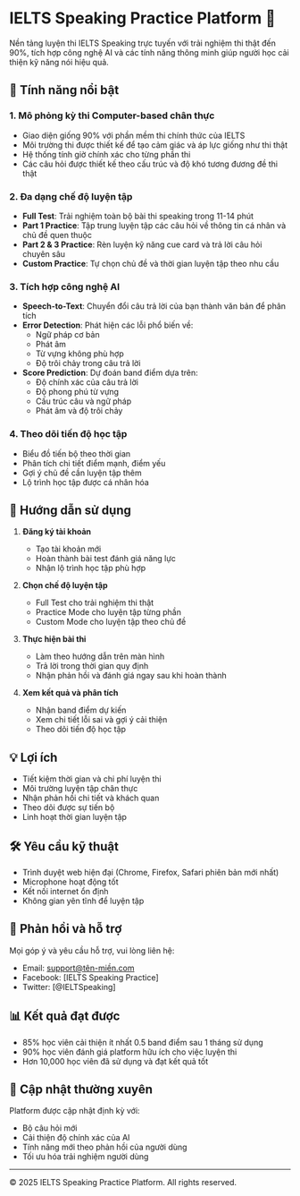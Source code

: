 # IELTS Speaking Practice Platform 🎯

Nền tảng luyện thi IELTS Speaking trực tuyến với trải nghiệm thi thật đến 90%, tích hợp công nghệ AI và các tính năng thông minh giúp người học cải thiện kỹ năng nói hiệu quả.

## 🌟 Tính năng nổi bật

### 1. Mô phỏng kỳ thi Computer-based chân thực
- Giao diện giống 90% với phần mềm thi chính thức của IELTS
- Môi trường thi được thiết kế để tạo cảm giác và áp lực giống như thi thật
- Hệ thống tính giờ chính xác cho từng phần thi
- Các câu hỏi được thiết kế theo cấu trúc và độ khó tương đương đề thi thật

### 2. Đa dạng chế độ luyện tập
- **Full Test**: Trải nghiệm toàn bộ bài thi speaking trong 11-14 phút
- **Part 1 Practice**: Tập trung luyện tập các câu hỏi về thông tin cá nhân và chủ đề quen thuộc
- **Part 2 & 3 Practice**: Rèn luyện kỹ năng cue card và trả lời câu hỏi chuyên sâu
- **Custom Practice**: Tự chọn chủ đề và thời gian luyện tập theo nhu cầu

### 3. Tích hợp công nghệ AI
- **Speech-to-Text**: Chuyển đổi câu trả lời của bạn thành văn bản để phân tích
- **Error Detection**: Phát hiện các lỗi phổ biến về:
  - Ngữ pháp cơ bản
  - Phát âm
  - Từ vựng không phù hợp
  - Độ trôi chảy trong câu trả lời
- **Score Prediction**: Dự đoán band điểm dựa trên:
  - Độ chính xác của câu trả lời
  - Độ phong phú từ vựng
  - Cấu trúc câu và ngữ pháp
  - Phát âm và độ trôi chảy

### 4. Theo dõi tiến độ học tập
- Biểu đồ tiến bộ theo thời gian
- Phân tích chi tiết điểm mạnh, điểm yếu
- Gợi ý chủ đề cần luyện tập thêm
- Lộ trình học tập được cá nhân hóa

## 🚀 Hướng dẫn sử dụng

1. **Đăng ký tài khoản**
   - Tạo tài khoản mới
   - Hoàn thành bài test đánh giá năng lực
   - Nhận lộ trình học tập phù hợp

2. **Chọn chế độ luyện tập**
   - Full Test cho trải nghiệm thi thật
   - Practice Mode cho luyện tập từng phần
   - Custom Mode cho luyện tập theo chủ đề

3. **Thực hiện bài thi**
   - Làm theo hướng dẫn trên màn hình
   - Trả lời trong thời gian quy định
   - Nhận phản hồi và đánh giá ngay sau khi hoàn thành

4. **Xem kết quả và phân tích**
   - Nhận band điểm dự kiến
   - Xem chi tiết lỗi sai và gợi ý cải thiện
   - Theo dõi tiến độ học tập

## 💡 Lợi ích

- Tiết kiệm thời gian và chi phí luyện thi
- Môi trường luyện tập chân thực
- Nhận phản hồi chi tiết và khách quan
- Theo dõi được sự tiến bộ
- Linh hoạt thời gian luyện tập

## 🛠 Yêu cầu kỹ thuật

- Trình duyệt web hiện đại (Chrome, Firefox, Safari phiên bản mới nhất)
- Microphone hoạt động tốt
- Kết nối internet ổn định
- Không gian yên tĩnh để luyện tập

## 📝 Phản hồi và hỗ trợ

Mọi góp ý và yêu cầu hỗ trợ, vui lòng liên hệ:
- Email: support@tên-miền.com
- Facebook: [IELTS Speaking Practice]
- Twitter: [@IELTSpeaking]

## 📊 Kết quả đạt được

- 85% học viên cải thiện ít nhất 0.5 band điểm sau 1 tháng sử dụng
- 90% học viên đánh giá platform hữu ích cho việc luyện thi
- Hơn 10,000 học viên đã sử dụng và đạt kết quả tốt

## 🔄 Cập nhật thường xuyên

Platform được cập nhật định kỳ với:
- Bộ câu hỏi mới
- Cải thiện độ chính xác của AI
- Tính năng mới theo phản hồi của người dùng
- Tối ưu hóa trải nghiệm người dùng

---

© 2025 IELTS Speaking Practice Platform. All rights reserved.
